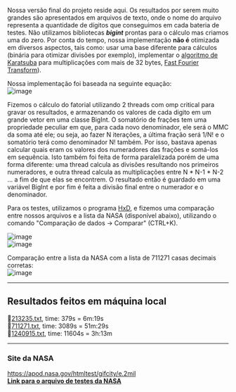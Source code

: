 Nossa versão final do projeto reside aqui. Os resultados por serem muito grandes são apresentados em arquivos de texto, onde o nome do arquivo representa a quantidade de dígitos que conseguimos em cada bateria de testes.
Não utilizamos bibliotecas __*bigint*__ prontas para o cálculo mas criamos uma do zero. Por conta do tempo, nossa implementação __não é__ otimizada em diversos aspectos, tais como: usar uma base diferente para cálculos (binária para otimizar divisões por exemplo), implementar o [algoritmo de Karatsuba](https://en.wikipedia.org/wiki/Karatsuba_algorithm) para multiplicações com mais de 32 bytes, [Fast Fourier Transform](https://en.wikipedia.org/wiki/Fast_Fourier_transform)). 

Nossa implementação foi baseada na seguinte equação:  
![image](https://user-images.githubusercontent.com/16262291/203670620-758de7cb-3a9a-4c3d-996c-c97a9c8a026f.png)

Fizemos o cálculo do fatorial utilizando 2 threads com omp critical para gravar os resultados, e armazenando os valores de cada digito em um grande vetor em uma classe BigInt. O somatório de frações tem uma propriedade peculiar em que, para cada novo denominador, ele será o MMC da soma até ele; ou seja, ao fazer N iterações, a última fração será 1/N! e o somatório terá como denominador N! também. 
Por isso, bastava apenas calcular quais eram os valores dos numeradores das frações e somá-los em sequência. Isto também foi feita de forma paralelizada porém de uma forma diferente: uma thread calcula as divisões resultando nos primeiros numeradores, e outra thread calcula as multiplicações entre N * N-1 * N-2 ... a fim de que elas se encontrem. O resultado então é guardado em uma variável BigInt e por fim é feita a divisão final entre o numerador e o denominador.


Para os testes, utilizamos o programa [HxD](https://mh-nexus.de/en/hxd/), e fizemos uma comparação entre nossos arquivos e a lista da NASA (disponível abaixo), utilizando o comando "Comparação de dados -> Comparar" (CTRL+K).


![image](https://user-images.githubusercontent.com/16262291/203666393-084c8295-2f30-400c-9888-e55ba8c683cb.png)  
![image](https://user-images.githubusercontent.com/16262291/203666323-848bad80-bc43-4729-b373-b76bda72b7f4.png)  



Comparação entre a lista da NASA com a lista de 711271 casas decimais corretas:  
![image](https://user-images.githubusercontent.com/16262291/203666586-4c120109-2a4c-4067-912d-8f57b030a7dc.png)

---  

## Resultados feitos em máquina local  
:notebook:[213235.txt](https://raw.githubusercontent.com/EliederSousa/Lab-Paralela/main/Projeto/Final/213237.txt), time: 379s = 6m:19s  
:notebook:[711271.txt](https://raw.githubusercontent.com/EliederSousa/Lab-Paralela/main/Projeto/Final/711273.txt), time: 3089s = 51m:29s  
:notebook:[1240915.txt](https://raw.githubusercontent.com/EliederSousa/Lab-Paralela/main/Projeto/Final/1240915.txt), time: 11604s = 3h:13m  

---  

### Site da NASA    
https://apod.nasa.gov/htmltest/gifcity/e.2mil  
__[Link para o arquivo de testes da NASA](https://raw.githubusercontent.com/EliederSousa/Lab-Paralela/main/Projeto/Final/nasa.txt)__

